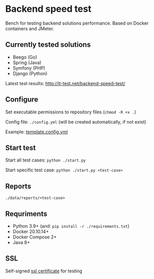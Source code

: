 # Backend speed test
Bench for testing backend solutions performance. Based on Docker containers and JMeter.

## Currently tested solutions
- Beego (Go)
- Spring (Java)
- Symfony (PHP)
- Django (Python)

Latest test results: <a href="http://it-test.net/backend-speed-test/" target="_blank">http://it-test.net/backend-speed-test/</a>

## Configure
Set executable permissions to repository files (`chmod -R +x .`)

Config file: `./config.yml` (will be created automatically, if not exist)

Example:  <a href="environment/bst/template.config.yml" target="_blank">template.config.yml</a>

## Start test
Start all test cases:
`python ./start.py`

Start specific test case:
`python ./start.py <test-case>`

## Reports
`./data/reports/<test-case>`

## Requriments
- Python 3.9+ (and: `pip install -r ./requirements.txt`)
- Docker 20.10.14+
- Docker Compose 2+
- Java 8+

## SSL
Self-signed <a href="environment/ssl" target="_blank">ssl certificate</a> for testing
